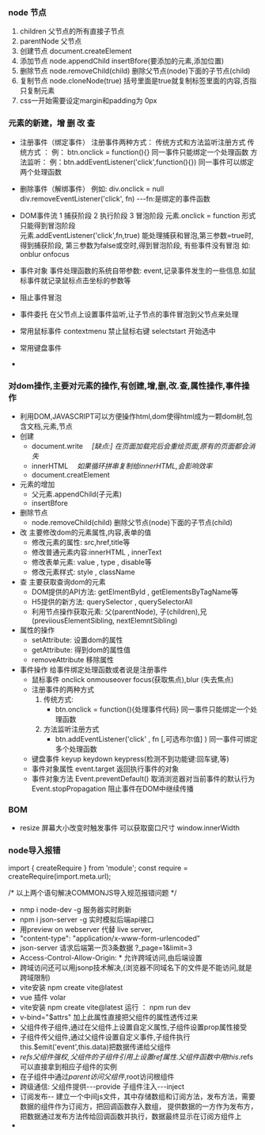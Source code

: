 ### node 节点
1. children   父节点的所有直接子节点 
2. parentNode 父节点
3. 创建节点   document.createElement 
4. 添加节点   node.appendChild  insertBfore(要添加的元素,添加位置)
5. 删除节点   node.removeChild(child)    删除父节点(node)下面的子节点(child)
6. 复制节点   node.cloneNode(true)   括号里面是true就复制标签里面的内容,否指只复制元素
7. css一开始需要设定margin和padding为 0px

### 元素的新建，增 删 改 查



*  注册事件（绑定事件）
   注册事件两种方式： 传统方式和方法监听注册方式
   传统方式 ： 例： btn.onclick = function(){}   同一事件只能绑定一个处理函数
   方法监听： 例：btn.addEventListener('click',function(){})  同一事件可以绑定两个处理函数

*  删除事件（解绑事件）
   例如: div.onclick = null   div.removeEventListener('click', fn)  ---fn:是绑定的事件函数
*  DOM事件流
   1 捕获阶段  2 执行阶段 3 冒泡阶段
   元素.onclick = function 形式只能得到冒泡阶段   
   元素.addEventListener('click',fn,true) 能处理捕获和冒泡,第三参数=true时,得到捕获阶段,
   第三参数为false或空时,得到冒泡阶段,
   有些事件没有冒泡 如: onblur onfocus
*  事件对象
   事件处理函数的系统自带参数: event,记录事件发生的一些信息.如鼠标事件就记录鼠标点击坐标的参数等  
*  阻止事件冒泡
*  事件委托
   在父节点上设置事件监听,让子节点的事件冒泡到父节点来处理 
*  常用鼠标事件   contextmenu 禁止鼠标右键   selectstart 开始选中
*  常用键盘事件
*  
### 对dom操作,主要对元素的操作,有创建,增,删,改.查,属性操作,事件操作
- 利用DOM,JAVASCRIPT可以方便操作html,dom使得html成为一颗dom树,包含文档,元素,节点 
- 创建 
  - document.write   　*[缺点:] 在页面加载完后会重绘页面,原有的页面都会消失*
  - innerHTML       　*如果循环拼串复制给innerHTML,会影响效率*  
  - document.creatElement      
- 元素的增加   
  - 父元素.appendChild(子元素)　　　
  - insertBfore
- 删除节点
  - node.removeChild(child)    删除父节点(node)下面的子节点(child)
- 改 主要修改dom的元素属性,内容,表单的值
  - 修改元素的属性: src,href,title等
  - 修改普通元素内容:innerHTML , innerText
  - 修改表单元素: value , type , disable等
  - 修改元素样式: style , className 
- 查 主要获取查询dom的元素
  - DOM提供的API方法: getElmentById , getElementsByTagName等
  - H5提供的新方法: querySelector , querySelectorAll
  - 利用节点操作获取元素: 父(parentNode), 子(children),兄(previiousElementSibling, nextElemntSibling)
- 属性的操作
  - setAttribute: 设置dom的属性
  - getAttribute: 得到dom的属性值
  - removeAttribute 移除属性
- 事件操作  给事件绑定处理函数或者说是注册事件
  - 鼠标事件 onclick onmouseover  focus(获取焦点),blur (失去焦点)
  - 注册事件的两种方式
    1. 传统方式:
       - btn.onclick = function(){处理事件代码}    同一事件只能绑定一个处理函数
    2. 方法监听注册方式
       - btn.addEventListener('click' , fn [,可选布尔值] ) 同一事件可绑定多个处理函数
  - 键盘事件  keyup keydown keypress(检测不到功能键:回车键,等) 
  - 事件对象属性 
      event.target  返回执行事件的对象
  - 事件对象方法
      Event.preventDefault()  取消浏览器对当前事件的默认行为
      Event.stopPropagation 阻止事件在DOM中继续传播
###  BOM
- resize 屏幕大小改变时触发事件  可以获取窗口尺寸 window.innerWidth

###  node导入报错
 
   import { createRequire } from 'module';
   const require = createRequire(import.meta.url);

  /*
   以上两个语句解决COMMONJS导入规范报错问题
   */
<!-- json-server  test.json  --watch       运行程序 -->
  - nmp i  node-dev  -g       服务器实时刷新 
  - npm i  json-server -g     实时模拟后端api接口   
  - 用preview on webserver  代替  live server,
  - "content-type": "application/x-www-form-urlencoded"  
  - json-server 请求后端第一页3条数据   ?_page=1&limit=3  
  - Access-Control-Allow-Origin: *        允许跨域访问,由后端设置   
  - 跨域访问还可以用jsonp技术解决,(浏览器不同域名下的文件是不能访问,就是跨域限制)
  - vite安装  npm create vite@latest
  - vue 插件 volar
  - vite安装  npm create vite@latest  运行 ：  npm run dev
  - v-bind="$attrs"  加上此属性直接把父组件的属性透传过来
  - 父组件传子组件,通过在父组件上设置自定义属性,子组件设置prop属性接受
  - 子组件传父组件,通过父组件设置自定义事件,子组件执行this.$emit('event',this.data)把数据传递给父组件
  - $refs父组件强权,父组件的子组件引用上设置ref属性.父组件函数中用this.$refs可以直接拿到相应子组件的实例
  - 在子组件中通过$parent访问父组件,$root访问根组件
  - 跨级通信: 父组件提供---provide    子组件注入---inject
  - 订阅发布-- 建立一个中间js文件，其中存储数组和订阅方法，发布方法，需要数据的组件作为订阅方，把回调函数存入数组，
    提供数据的一方作为发布方，把数据通过发布方法传给回调函数并执行，数据最终显示在订阅方组件上 
  -               
